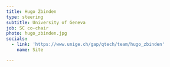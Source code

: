 ```yaml
---
title: Hugo Zbinden
type: steering
subtitle: University of Geneva
job: SC co-chair
photo: hugo_zbinden.jpg
socials:
  - link: 'https://www.unige.ch/gap/qtech/team/hugo_zbinden'
    name: Site

---
```

